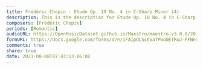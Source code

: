 ```yaml
---
title: Frédéric Chopin - Etude Op. 10 No. 4 in C-Sharp Minor (4)
description: This is the description for Etude Op. 10 No. 4 in C-Sharp Minor by Frédéric Chopin
composers: [Frédéric Chopin]
periods: [Romantic]
audioURL: https://OpenMusicDataset.github.io/Maestro/maestro-v3.0.0/2011/MIDI-Unprocessed_18_R1_2011_MID--AUDIO_R1-D7_09_Track09_wav.midi
formURL: https://docs.google.com/forms/d/e/1FAIpQLScEVaTPwo0ETRuJ-PFNeoEaKQaV5STtpM6VWmGp8DmeZRP0UA/viewform
comments: true
share: true
date: 2021-08-08T07:43:13-06:00
---
```


